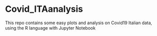 # Covid_ITAanalysis
This repo contains some easy plots and analysis on Covid19 Italian data, using the R language with Jupyter Notebook
